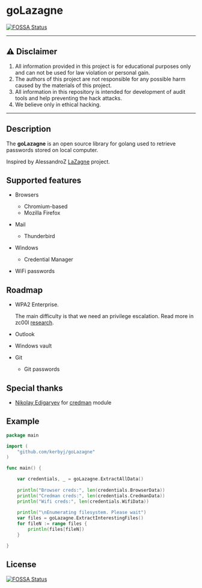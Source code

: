 # goLazagne
[![FOSSA Status](https://app.fossa.io/api/projects/git%2Bgithub.com%2Fkerbyj%2FgoLazagne.svg?type=shield)](https://app.fossa.io/projects/git%2Bgithub.com%2Fkerbyj%2FgoLazagne?ref=badge_shield)


---
## ⚠️ Disclaimer

1. All information provided in this project is for educational purposes only and can not be used for law violation or personal gain.
2. The authors of this project are not responsible for any possible harm caused by the materials of this project.
3. All information in this repository is intended for development of audit tools and help preventing the hack attacks.
4. We believe only in ethical hacking.
---

## Description

The **goLazagne** is an open source library for golang used to retrieve passwords stored on local computer.

Inspired by AlessandroZ [LaZagne](https://github.com/AlessandroZ/LaZagne) project.

## Supported features

* Browsers
	* Chromium-based
	* Mozilla Firefox

* Mail
    * Thunderbird

* Windows
    * Credential Manager

* WiFi passwords
	
## Roadmap

* WPA2 Enterprise.

    The main difficulty is that we need an privilege escalation. Read more in zc00l [research](https://0x00-0x00.github.io/research/2018/11/06/Recovering-Plaintext-Domain-Credentials-From-WPA2-Enterprise-on-a-compromised-host.html).

* Outlook
* Windows vault
* Git 
    * Git passwords
    
## Special thanks

* [Nikolay Edigaryev](https://github.com/edigaryev) for [credman](https://github.com/kerbyj/goLazagne/blob/master/windows/credman.go) module

## Example

```go
package main

import (
    "github.com/kerbyj/goLazagne"
)

func main() {

    var credentials, _ = goLazagne.ExtractAllData()
    
    println("Browser creds:", len(credentials.BrowserData))
    println("Credman creds:", len(credentials.CredmanData))
    println("Wifi creds:", len(credentials.WifiData))
    
    println("\nEnumerating filesystem. Please wait")
    var files = goLazagne.ExtractInterestingFiles()
    for fileN := range files {
        println(files[fileN])
    }

}
```


## License
[![FOSSA Status](https://app.fossa.io/api/projects/git%2Bgithub.com%2Fkerbyj%2FgoLazagne.svg?type=large)](https://app.fossa.io/projects/git%2Bgithub.com%2Fkerbyj%2FgoLazagne?ref=badge_large)